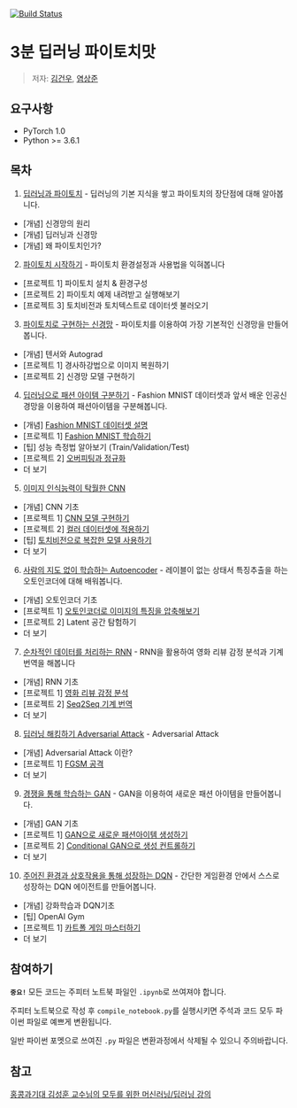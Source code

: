[![Build Status](https://travis-ci.org/keon/3-min-pytorch.svg?branch=master)](https://travis-ci.org/keon/3-min-pytorch)

# 3분 딥러닝 파이토치맛

> 저자: [김건우](https://github.com/keon), [염상준](https://github.com/ysangj)

## 요구사항

* PyTorch 1.0
* Python >= 3.6.1


## 목차

1. [딥러닝과 파이토치](01-딥러닝과_파이토치) - 딥러닝의 기본 지식을 쌓고 파이토치의 장단점에 대해 알아봅니다.
  * [개념] 신경망의 원리
  * [개념] 딥러닝과 신경망
  * [개념] 왜 파이토치인가?
2. [파이토치 시작하기](02-파이토치_시작하기) - 파이토치 환경설정과 사용법을 익혀봅니다
  * [프로젝트 1] 파이토치 설치 & 환경구성
  * [프로젝트 2] 파이토치 예제 내려받고 실행해보기
  * [프로젝트 3] 토치비전과 토치텍스트로 데이터셋 불러오기
3. [파이토치로 구현하는 신경망](03-파이토치로_구현하는_신경망_ANN) - 파이토치를 이용하여 가장 기본적인 신경망을 만들어봅니다.
  * [개념] 텐서와 Autograd
  * [프로젝트 1] 경사하강법으로 이미지 복원하기
  * [프로젝트 2] 신경망 모델 구현하기
4. [딥러닝으로 패션 아이템 구분하기](04-딥러닝으로_패션_아이템_구분하기_DNN) - Fashion MNIST 데이터셋과 앞서 배운 인공신경망을 이용하여 패션아이템을 구분해봅니다.
  * [개념] [Fashion MNIST 데이터셋 설명](04-딥러닝으로_패션_아이템_구분하기_DNN/01-fashion-mnist.ipynb)
  * [프로젝트 1] [Fashion MNIST 학습하기](04-딥러닝으로_패션_아이템_구분하기_DNN/02-neural-network.ipynb)
  * [팁] 성능 측정법 알아보기 (Train/Validation/Test)
  * [프로젝트 2] [오버피팅과 정규화](04-딥러닝으로_패션_아이템_구분하기_DNN/03-overfitting-and-regularization.ipynb)
  * 더 보기
5. [이미지 인식능력이 탁월한 CNN](05-이미지_처리능력이_탁월한_CNN)
  * [개념] CNN 기초
  * [프로젝트 1] [CNN 모델 구현하기](05-이미지_처리능력이_탁월한_CNN/01-cnn.ipynb)
  * [프로젝트 2] [컬러 데이터셋에 적용하기](05-이미지_처리능력이_탁월한_CNN/02-cifar-cnn.ipynb)
  * [팁] [토치비전으로 복잡한 모델 사용하기](05-이미지_처리능력이_탁월한_CNN/03-torcivision-models.ipynb)
  * 더 보기
6. [사람의 지도 없이 학습하는 Autoencoder](06-사람의_지도_없이_학습하는_Autoencoder) - 레이블이 없는 상태서 특징추출을 하는 오토인코더에 대해 배워봅니다.
  * [개념] 오토인코더 기초
  * [프로젝트 1] [오토인코더로 이미지의 특징을 압축해보기](06-사람의_지도_없이_학습하는_Autoencoder/01-autoencoder.ipynb)
  * [프로젝트 2] Latent 공간 탐험하기
  * 더 보기
7. [순차적인 데이터를 처리하는 RNN](07-순차적인_데이터를_처리하는_RNN) - RNN을 활용하여 영화 리뷰 감정 분석과 기계번역을 해봅니다
  * [개념] RNN 기초
  * [프로젝트 1] [영화 리뷰 감정 분석](07-순차적인_데이터를_처리하는_RNN/01-text-classification.ipynb)
  * [프로젝트 2] [Seq2Seq 기계 번역](07-순차적인_데이터를_처리하는_RNN/02-sequence-to-sequence.ipynb)
  * 더 보기
8. [딥러닝 해킹하기 Adversarial Attack](08-딥러닝_해킹하기_Adversarial_Attack) - Adversarial Attack
  * [개념] Adversarial Attack 이란?
  * [프로젝트 1] [FGSM 공격](08-딥러닝_해킹하기_Adversarial_Attack/01-fgsm-attack.ipynb)
  * 더 보기
9. [경쟁을 통해 학습하는 GAN](09-경쟁을_통해_학습하는_GAN) - GAN을 이용하여 새로운 패션 아이템을 만들어봅니다.
  * [개념] GAN 기초
  * [프로젝트 1] [GAN으로 새로운 패션아이템 생성하기](09-경쟁을_통해_학습하는_GAN/01-gan.ipynb)
  * [프로젝트 2] [Conditional GAN으로 생성 컨트롤하기](09-경쟁을_통해_학습하는_GAN/02-conditional-gan.ipynb)
  * 더 보기
10. [주어진 환경과 상호작용을 통해 성장하는 DQN](10-주어진_환경과_상호작용을_통해_성장하는_DQN) - 간단한 게임환경 안에서 스스로 성장하는 DQN 에이전트를 만들어봅니다.
  * [개념] 강화학습과 DQN기초
  * [팁] OpenAI Gym
  * [프로젝트 1] [카트폴 게임 마스터하기](10-주어진_환경과_상호작용을_통해_학습하는_DQN/01-cartpole-dqn.ipynb)
  * 더 보기


## 참여하기

**`중요!`** 모든 코드는 주피터 노트북 파일인 `.ipynb`로 쓰여져야 합니다.

주피터 노트북으로 작성 후 `compile_notebook.py`를 실행시키면 주석과 코드 모두 파이썬 파일로 예쁘게 변환됩니다.

일반 파이썬 포멧으로 쓰여진 `.py` 파일은 변환과정에서 삭제될 수 있으니 주의바랍니다.


## 참고

[홍콩과기대 김성훈 교수님의 모두를 위한 머신러닝/딥러닝 강의](https://www.youtube.com/watch?v=BS6O0zOGX4E&list=PLlMkM4tgfjnLSOjrEJN31gZATbcj_MpUm)
